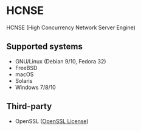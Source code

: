 # HCNSE


HCNSE (High Concurrency Network Server Engine)


## Supported systems
* GNU/Linux (Debian 9/10, Fedora 32)
* FreeBSD
* macOS
* Solaris
* Windows 7/8/10

## Third-party
* OpenSSL ([OpenSSL License](https://www.openssl.org/source/license.html))

[//]: # (LINKS)
[license]: LICENSE

